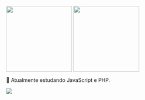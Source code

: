 
  <img align="center" height="180" src="https://github-readme-stats-git-masterrstaa-rickstaa.vercel.app/api?username=otaviosbms&show_icons=true&theme=nightowl&include_all_commits=true">
  <img align="center" height="180" src="https://github-readme-stats-git-masterrstaa-rickstaa.vercel.app/api/top-langs/?username=otaviosbms&layout=deffault&&theme=nightowl">

🌱 Atualmente estudando JavaScript e PHP.

 <a href="https://www.linkedin.com/in/ot%C3%A1vio-sbms-204165245/" target="_blank"><img src="https://img.shields.io/badge/-LinkedIn-%230077B5?style=for-the-badge&logo=linkedin&logoColor=white" target="_blank"></a> 
<!--
**otaviosbms/otaviosbms** is a ✨ _special_ ✨ repository because its `README.md` (this file) appears on your GitHub profile.

Here are some ideas to get you started:

- 🔭 I’m currently working on ...
- 🌱 I’m currently learning ...
- 👯 I’m looking to collaborate on ...
- 🤔 I’m looking for help with ...
- 💬 Ask me about ...
- 📫 How to reach me: ...
- 😄 Pronouns: ...
- ⚡ Fun fact: ...
-->
